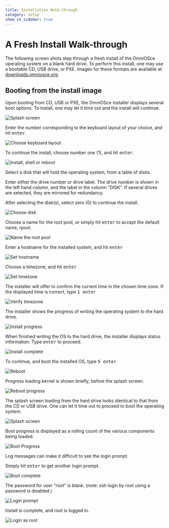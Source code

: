 ```yaml
---
title: Installation Walk-through
category: setup
show_in_sidebar: true
---
```


# A Fresh Install Walk-through

The following screen shots step through a fresh install of the
OmniOSce operating system on a blank hard drive. To perform this
install, one may use a bootable CD, USB drive, or PXE.  Images
for these formats are available at
[downloads.omniosce.org](https://downloads.omniosce.org/media/stable/).

## Booting from the install image

Upon booting from CD, USB or PXE, the OmniOSce installer
displays several boot options.  To install, one may let it
time out and the install will continue.

![Splash screen](../assets/images/install_48_48.png?raw=true "Splash screen")

Enter the number corresponding to the keyboard layout of your
choice, and hit <kbd>enter</kbd>.

![Choose keyboard layout](../assets/images/install_50_14.png?raw=true "Choose keyboard layout")

To continue the install, choose number one (1), and hit <kbd>enter</kbd>.

![Install, shell or reboot](../assets/images/install_50_24.png?raw=true "Install, shell or reboot")

Select a disk that will hold the operating system, from a table
of disks.

Enter either the drive number or drive label.  The drive number
is shown in the left hand column, and the label in the column
"DISK".  If several drives are selected, they are mirrored for
redundancy.

After selecting the disk(s), select zero (0) to continue the
install.

![Choose disk](../assets/images/install_50_37.png?raw=true "Choose disk")

Choose a name for the root pool, or simply hit <kbd>enter</kbd>
to accept the default name, rpool.

![Name the root pool](../assets/images/install_51_21.png?raw=true "Name the root pool")

Enter a hostname for the installed system, and hit <kbd>enter</kbd>

![Set hostname](../assets/images/install_51_29.png?raw=true "Set hostname")

Choose a timezone, and hit <kbd>enter</kbd>

![Set timezone](../assets/images/install_51_38.png?raw=true "Set timezone")

The installer will offer to confirm the current time in the chosen time zone.
If the displayed time is correct, type <kbd>1 enter</kbd>

![Verify timezone](../assets/images/install_52_37.png?raw=true "Verify timezone")

The installer shows the progress of writing the operating system to the hard drive.

![Install progress](../assets/images/install_52_55.png?raw=true "Install progress")

When finished writing the OS to the hard drive, the installer
displays status information. Type <kbd>enter</kbd> to proceed.

![Install complete](../assets/images/install_55_20.png?raw=true "Install complete")

To continue, and boot the installed OS, type <kbd>5 enter</kbd>.

![Reboot](../assets/images/install_55_36.png?raw=true "Reboot")

Progress loading kernel is shown briefly, before the splash screen.

![Reboot progress](../assets/images/install_57_06.png?raw=true "Reboot progress")

The splash screen loading from the hard drive looks identical to
that from the CD or USB drive. One can let it time out to
proceed to boot the operating system.

![Splash screen](../assets/images/install_57_08.png?raw=true "Splash screen")

Boot progress is displayed as a rolling count of the
various components being loaded.

![Boot Progress](../assets/images/install_57_34.png?raw=true "Boot Progress")

Log messages can make it difficult to see the login prompt.

Simply hit <kbd>enter</kbd> to get another login prompt.

![Boot complete](../assets/images/install_58_31.png?raw=true "Boot complete")

The password for user "root" is blank.   (note: ssh login by root
using a password is disabled.)

![Login prompt](../assets/images/install_58_47.png?raw=true "Login prompt")

Install is complete, and root is logged in.

![Login as root](../assets/images/install_59_11.png?raw=true "Login as root")
